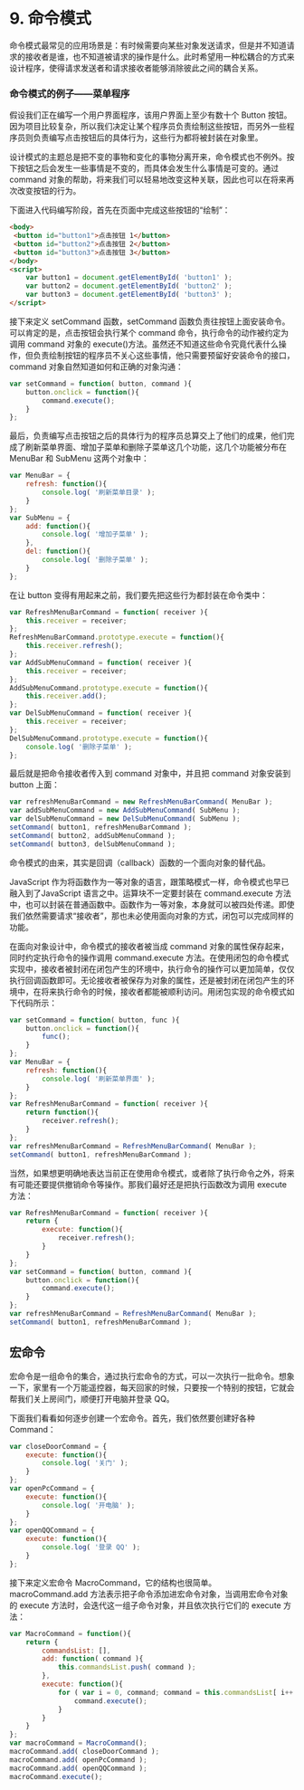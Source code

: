 
# 9. 命令模式

命令模式最常见的应用场景是：有时候需要向某些对象发送请求，但是并不知道请求的接收者是谁，也不知道被请求的操作是什么。此时希望用一种松耦合的方式来设计程序，使得请求发送者和请求接收者能够消除彼此之间的耦合关系。
### 命令模式的例子——菜单程序

假设我们正在编写一个用户界面程序，该用户界面上至少有数十个 Button 按钮。因为项目比较复杂，所以我们决定让某个程序员负责绘制这些按钮，而另外一些程序员则负责编写点击按钮后的具体行为，这些行为都将被封装在对象里。

设计模式的主题总是把不变的事物和变化的事物分离开来，命令模式也不例外。按下按钮之后会发生一些事情是不变的，而具体会发生什么事情是可变的。通过 command 对象的帮助，将来我们可以轻易地改变这种关联，因此也可以在将来再次改变按钮的行为。

下面进入代码编写阶段，首先在页面中完成这些按钮的“绘制”：
```html
<body>
 <button id="button1">点击按钮 1</button>
 <button id="button2">点击按钮 2</button>
 <button id="button3">点击按钮 3</button>
</body>
<script>
    var button1 = document.getElementById( 'button1' );
    var button2 = document.getElementById( 'button2' );
    var button3 = document.getElementById( 'button3' );
</script> 
```
接下来定义 setCommand 函数，setCommand 函数负责往按钮上面安装命令。可以肯定的是，点击按钮会执行某个 command 命令，执行命令的动作被约定为调用 command 对象的 execute()方法。虽然还不知道这些命令究竟代表什么操作，但负责绘制按钮的程序员不关心这些事情，他只需要预留好安装命令的接口，command 对象自然知道如何和正确的对象沟通：
```js
var setCommand = function( button, command ){
    button.onclick = function(){
        command.execute();
    }
};
```
最后，负责编写点击按钮之后的具体行为的程序员总算交上了他们的成果，他们完成了刷新菜单界面、增加子菜单和删除子菜单这几个功能，这几个功能被分布在 MenuBar 和 SubMenu 这两个对象中：

```js
var MenuBar = {
    refresh: function(){
        console.log( '刷新菜单目录' );
    }
};
var SubMenu = {
    add: function(){
        console.log( '增加子菜单' );
    },
    del: function(){
        console.log( '删除子菜单' );
    }
};
```
在让 button 变得有用起来之前，我们要先把这些行为都封装在命令类中：
```js
var RefreshMenuBarCommand = function( receiver ){
    this.receiver = receiver;
};
RefreshMenuBarCommand.prototype.execute = function(){
    this.receiver.refresh();
};
var AddSubMenuCommand = function( receiver ){
    this.receiver = receiver;
}; 
AddSubMenuCommand.prototype.execute = function(){
    this.receiver.add();
};
var DelSubMenuCommand = function( receiver ){
    this.receiver = receiver;
};
DelSubMenuCommand.prototype.execute = function(){
    console.log( '删除子菜单' );
}; 

```
最后就是把命令接收者传入到 command 对象中，并且把 command 对象安装到 button 上面：
```js
var refreshMenuBarCommand = new RefreshMenuBarCommand( MenuBar );
var addSubMenuCommand = new AddSubMenuCommand( SubMenu );
var delSubMenuCommand = new DelSubMenuCommand( SubMenu );
setCommand( button1, refreshMenuBarCommand );
setCommand( button2, addSubMenuCommand );
setCommand( button3, delSubMenuCommand );
```
命令模式的由来，其实是回调（callback）函数的一个面向对象的替代品。

JavaScript 作为将函数作为一等对象的语言，跟策略模式一样，命令模式也早已融入到了JavaScript 语言之中。运算块不一定要封装在 command.execute 方法中，也可以封装在普通函数中。函数作为一等对象，本身就可以被四处传递。即使我们依然需要请求“接收者”，那也未必使用面向对象的方式，闭包可以完成同样的功能。

在面向对象设计中，命令模式的接收者被当成 command 对象的属性保存起来，同时约定执行命令的操作调用 command.execute 方法。在使用闭包的命令模式实现中，接收者被封闭在闭包产生的环境中，执行命令的操作可以更加简单，仅仅执行回调函数即可。无论接收者被保存为对象的属性，还是被封闭在闭包产生的环境中，在将来执行命令的时候，接收者都能被顺利访问。用闭包实现的命令模式如下代码所示：
```js
var setCommand = function( button, func ){
    button.onclick = function(){
        func();
    }
};
var MenuBar = {
    refresh: function(){
        console.log( '刷新菜单界面' );
    }
};
var RefreshMenuBarCommand = function( receiver ){
    return function(){
        receiver.refresh();
    }
};
var refreshMenuBarCommand = RefreshMenuBarCommand( MenuBar );
setCommand( button1, refreshMenuBarCommand );
```
当然，如果想更明确地表达当前正在使用命令模式，或者除了执行命令之外，将来有可能还要提供撤销命令等操作。那我们最好还是把执行函数改为调用 execute 方法：
```js
var RefreshMenuBarCommand = function( receiver ){
    return {
        execute: function(){
            receiver.refresh();
        }
    }
};
var setCommand = function( button, command ){
    button.onclick = function(){
        command.execute();
    }
};
var refreshMenuBarCommand = RefreshMenuBarCommand( MenuBar );
setCommand( button1, refreshMenuBarCommand );
```

## 宏命令

宏命令是一组命令的集合，通过执行宏命令的方式，可以一次执行一批命令。想象一下，家里有一个万能遥控器，每天回家的时候，只要按一个特别的按钮，它就会帮我们关上房间门，顺便打开电脑并登录 QQ。

下面我们看看如何逐步创建一个宏命令。首先，我们依然要创建好各种 Command：
```js
var closeDoorCommand = {
    execute: function(){
        console.log( '关门' );
    }
};
var openPcCommand = {
    execute: function(){
        console.log( '开电脑' );
    }
}; 
var openQQCommand = {
    execute: function(){
        console.log( '登录 QQ' );
    }
}; 
```
接下来定义宏命令 MacroCommand，它的结构也很简单。macroCommand.add 方法表示把子命令添加进宏命令对象，当调用宏命令对象的 execute 方法时，会迭代这一组子命令对象，并且依次执行它们的 execute 方法：
```js
var MacroCommand = function(){
    return {
        commandsList: [],
        add: function( command ){
            this.commandsList.push( command );
        },
        execute: function(){
            for ( var i = 0, command; command = this.commandsList[ i++ ]; ){
                command.execute();
            }
        }
    }
};
var macroCommand = MacroCommand();
macroCommand.add( closeDoorCommand );
macroCommand.add( openPcCommand );
macroCommand.add( openQQCommand );
macroCommand.execute(); 
```
